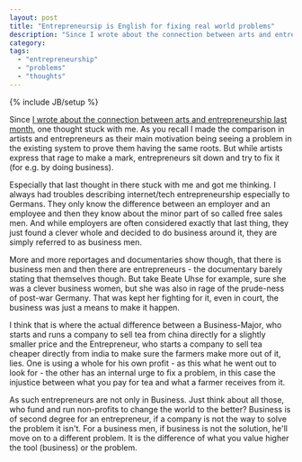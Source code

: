 ```yaml
---
layout: post
title: "Entrepreneursip is English for fixing real world problems"
description: "Since I wrote about the connection between arts and entrepreneurship last month, one thought stuck with me. As you recall I made the comparison in artists and entrepreneurs as their main motivation being seeing a problem in the existing system to prove them having the same roots. But while artists express that rage to make a mark, entrepreneurs sit down and try to fix it (for e.g. by doing business)."
category: 
tags: 
  - "entrepreneurship"
  - "problems"
  - "thoughts"
---
```

{% include JB/setup %}

Since [I wrote about the connection between arts and entrepreneurship last month](/2012/04/12/arts-are-the-root-of-entrepreneurship), one thought stuck with me. As you recall I made the comparison in artists and entrepreneurs as their main motivation being seeing a problem in the existing system to prove them having the same roots. But while artists express that rage to make a mark, entrepreneurs sit down and try to fix it (for e.g. by doing business).

Especially that last thought in there stuck with me and got me thinking. I always had troubles describing internet/tech entrepreneurship especially to Germans. They only know the difference between an employer and an employee and then they know about the minor part of so called free sales men. And while employers are often considered exactly that last thing, they just found a clever whole and decided to do business around it, they are simply referred to as business men.

More and more reportages and documentaries show though, that there is business men and then there are entrepreneurs - the documentary barely stating that themselves though. But take Beate Uhse for example, sure she was a clever business women, but she was also in rage of the prude-ness of post-war Germany. That was kept her fighting for it, even in court, the business was just a means to make it happen.

I think that is where the actual difference between a Business-Major, who starts and runs a company to sell tea from china directly for a slightly smaller price and the Entrepreneur, who starts a company to sell tea cheaper directly from india to make sure the farmers make more out of it, lies. One is using a whole for his own profit - as this what he went out to look for - the other has an internal urge to fix a problem, in this case the injustice between what you pay for tea and what a farmer receives from it.

As such entrepreneurs are not only in Business. Just think about all those, who fund and run non-profits to change the world to the better? Business is of second degree for an entrepreneur, if a company is not the way to solve the problem it isn't. For a business men, if business is not the solution, he'll move on to a different problem. It is the difference of what you value higher the tool (business) or the problem.

